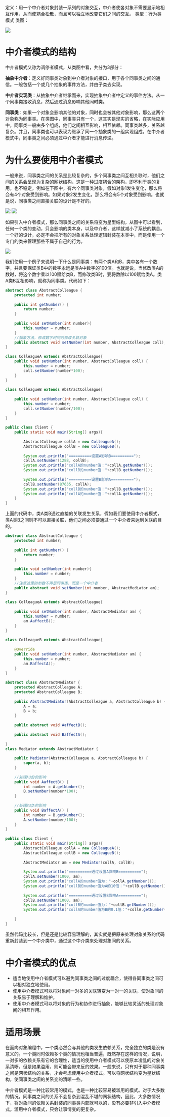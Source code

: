 定义：用一个中介者对象封装一系列的对象交互，中介者使各对象不需要显示地相互作用，从而使耦合松散，而且可以独立地改变它们之间的交互。
类型：行为类模式
类图：

![](http://my.csdn.net/uploads/201204/05/1333632364_7328.jpg)

# 中介者模式的结构

中介者模式又称为调停者模式，从类图中看，共分为3部分：

**抽象中介者**：定义好同事类对象到中介者对象的接口，用于各个同事类之间的通信。一般包括一个或几个抽象的事件方法，并由子类去实现。

**中介者实现类**：从抽象中介者继承而来，实现抽象中介者中定义的事件方法。从一个同事类接收消息，然后通过消息影响其他同时类。

**同事类**：如果一个对象会影响其他的对象，同时也会被其他对象影响，那么这两个对象称为同事类。在类图中，同事类只有一个，这其实是现实的省略，在实际应用中，同事类一般由多个组成，他们之间相互影响，相互依赖。同事类越多，关系越复杂。并且，同事类也可以表现为继承了同一个抽象类的一组实现组成。在中介者模式中，同事类之间必须通过中介者才能进行消息传递。

# 为什么要使用中介者模式

一般来说，同事类之间的关系是比较复杂的，多个同事类之间互相关联时，他们之间的关系会呈现为复杂的网状结构，这是一种过度耦合的架构，即不利于类的复用，也不稳定。例如在下图中，有六个同事类对象，假如对象1发生变化，那么将会有4个对象受到影响。如果对象2发生变化，那么将会有5个对象受到影响。也就是说，同事类之间直接关联的设计是不好的。

![](http://my.csdn.net/uploads/201204/05/1333632570_1871.jpg) ![](http://my.csdn.net/uploads/201204/05/1333632586_5476.jpg)

如果引入中介者模式，那么同事类之间的关系将变为星型结构，从图中可以看到，任何一个类的变动，只会影响的类本身，以及中介者，这样就减小了系统的耦合。一个好的设计，必定不会把所有的对象关系处理逻辑封装在本类中，而是使用一个专门的类来管理那些不属于自己的行为。

![](http://my.csdn.net/uploads/201204/05/1333632608_3074.jpg)

我们使用一个例子来说明一下什么是同事类：有两个类A和B，类中各有一个数字，并且要保证类B中的数字永远是类A中数字的100倍。也就是说，当修改类A的数时，将这个数字乘以100赋给类B，而修改类B时，要将数除以100赋给类A。类A类B互相影响，就称为同事类。代码如下：

```java
abstract class AbstractColleague {  
    protected int number;  
  
    public int getNumber() {  
        return number;  
    }  
  
    public void setNumber(int number){  
        this.number = number;  
    }  
    //抽象方法，修改数字时同时修改关联对象  
    public abstract void setNumber(int number, AbstractColleague coll);  
}  
  
class ColleagueA extends AbstractColleague{  
    public void setNumber(int number, AbstractColleague coll) {  
        this.number = number;  
        coll.setNumber(number*100);  
    }  
}  
  
class ColleagueB extends AbstractColleague{  
      
    public void setNumber(int number, AbstractColleague coll) {  
        this.number = number;  
        coll.setNumber(number/100);  
    }  
}  
  
public class Client {  
    public static void main(String[] args){  
  
        AbstractColleague collA = new ColleagueA();  
        AbstractColleague collB = new ColleagueB();  
          
        System.out.println("==========设置A影响B==========");  
        collA.setNumber(1288, collB);  
        System.out.println("collA的number值："+collA.getNumber());  
        System.out.println("collB的number值："+collB.getNumber());  
  
        System.out.println("==========设置B影响A==========");  
        collB.setNumber(87635, collA);  
        System.out.println("collB的number值："+collB.getNumber());  
        System.out.println("collA的number值："+collA.getNumber());  
    }  
} 
```

上面的代码中，类A类B通过直接的关联发生关系，假如我们要使用中介者模式，类A类B之间则不可以直接关联，他们之间必须要通过一个中介者来达到关联的目的。

```java
abstract class AbstractColleague {  
    protected int number;  
  
    public int getNumber() {  
        return number;  
    }  
  
    public void setNumber(int number){  
        this.number = number;  
    }  
    //注意这里的参数不再是同事类，而是一个中介者  
    public abstract void setNumber(int number, AbstractMediator am);  
}  
  
class ColleagueA extends AbstractColleague{  
  
    public void setNumber(int number, AbstractMediator am) {  
        this.number = number;  
        am.AaffectB();  
    }  
}  
  
class ColleagueB extends AbstractColleague{  
  
    @Override  
    public void setNumber(int number, AbstractMediator am) {  
        this.number = number;  
        am.BaffectA();  
    }  
}  
  
abstract class AbstractMediator {  
    protected AbstractColleague A;  
    protected AbstractColleague B;  
      
    public AbstractMediator(AbstractColleague a, AbstractColleague b) {  
        A = a;  
        B = b;  
    }  
  
    public abstract void AaffectB();  
      
    public abstract void BaffectA();  
  
}  
class Mediator extends AbstractMediator {  
  
    public Mediator(AbstractColleague a, AbstractColleague b) {  
        super(a, b);  
    }  
  
    //处理A对B的影响  
    public void AaffectB() {  
        int number = A.getNumber();  
        B.setNumber(number*100);  
    }  
  
    //处理B对A的影响  
    public void BaffectA() {  
        int number = B.getNumber();  
        A.setNumber(number/100);  
    }  
}  
  
public class Client {  
    public static void main(String[] args){  
        AbstractColleague collA = new ColleagueA();  
        AbstractColleague collB = new ColleagueB();  
          
        AbstractMediator am = new Mediator(collA, collB);  
          
        System.out.println("==========通过设置A影响B==========");  
        collA.setNumber(1000, am);  
        System.out.println("collA的number值为："+collA.getNumber());  
        System.out.println("collB的number值为A的10倍："+collB.getNumber());  
  
        System.out.println("==========通过设置B影响A==========");  
        collB.setNumber(1000, am);  
        System.out.println("collB的number值为："+collB.getNumber());  
        System.out.println("collA的number值为B的0.1倍："+collA.getNumber());  
          
    }  
}  
```
虽然代码比较长，但是还是比较容易理解的，其实就是把原来处理对象关系的代码重新封装到一个中介类中，通过这个中介类来处理对象间的关系。

# 中介者模式的优点

- 适当地使用中介者模式可以避免同事类之间的过度耦合，使得各同事类之间可以相对独立地使用。
- 使用中介者模式可以将对象间一对多的关联转变为一对一的关联，使对象间的关系易于理解和维护。
- 使用中介者模式可以将对象的行为和协作进行抽象，能够比较灵活的处理对象间的相互作用。

# 适用场景

在面向对象编程中，一个类必然会与其他的类发生依赖关系，完全独立的类是没有意义的。一个类同时依赖多个类的情况也相当普遍，既然存在这样的情况，说明，一对多的依赖关系有它的合理性，适当的使用中介者模式可以使原本凌乱的对象关系清晰，但是如果滥用，则可能会带来反的效果。一般来说，只有对于那种同事类之间是网状结构的关系，才会考虑使用中介者模式。可以将网状结构变为星状结构，使同事类之间的关系变的清晰一些。

中介者模式是一种比较常用的模式，也是一种比较容易被滥用的模式。对于大多数的情况，同事类之间的关系不会复杂到混乱不堪的网状结构，因此，大多数情况下，将对象间的依赖关系封装的同事类内部就可以的，没有必要非引入中介者模式。滥用中介者模式，只会让事情变的更复杂。